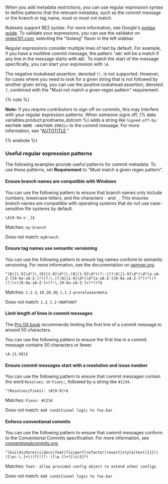 When you add metadata restrictions, you can use regular expression syntax to define patterns that the relevant metadata, such as the commit message or the branch or tag name, must or must not match.

Rulesets support RE2 syntax. For more information, see Google's [syntax guide](https://github.com/google/re2/wiki/Syntax). To validate your expressions, you can use the validator on [regex101.com](https://regex101.com/), selecting the "Golang" flavor in the left sidebar.

Regular expressions consider multiple lines of text by default. For example, if you have a multiline commit message, the pattern `^ABC` will be a match if any line in the message starts with `ABC`. To match the start of the message specifically, you can start your expression with `\A`.

The negative lookahead assertion, denoted `?!`, is not supported. However, for cases where you need to look for a given string that is not followed by another given string, you can use the positive lookahead assertion, denoted `?`, combined with the "Must not match a given regex pattern" requirement.

{% note %}

**Note:** If you require contributors to sign off on commits, this may interfere with your regular expression patterns. When someone signs off, {% data variables.product.prodname_dotcom %} adds a string like `Signed-off-by: #AUTHOR-NAME <#AUTHOR-EMAIL>` to the commit message. For more information, see "[AUTOTITLE](/organizations/managing-organization-settings/managing-the-commit-signoff-policy-for-your-organization)."

{% endnote %}

### Useful regular expression patterns

The following examples provide useful patterns for commit metadata. To use these patterns, set **Requirement** to "Must match a given regex pattern".

#### Ensure branch names are compatible with Windows

You can use the following pattern to ensure that branch names only include numbers, lowercase letters, and the characters `-` and `_`. This ensures branch names are compatible with operating systems that do not use case-sensitive file systems by default.

``` copy
\A[0-9a-z-_]$
```

Matches: `my-branch`

Does not match: `myBranch`

#### Ensure tag names use semantic versioning

You can use the following pattern to ensure tag names conform to semantic versioning. For more information, see the documentation on [semver.org](https://semver.org/).

``` copy
^(0|[1-9]\d*)\.(0|[1-9]\d*)\.(0|[1-9]\d*)(?:-((?:0|[1-9]\d*|\d*[a-zA-Z-][0-9a-zA-Z-]*)(?:\.(?:0|[1-9]\d*|\d*[a-zA-Z-][0-9a-zA-Z-]*))*))?(?:\+([0-9a-zA-Z-]+(?:\.[0-9a-zA-Z-]+)*))?$
```

Matches: `1.2.3`, `10.20.30`, `1.1.2-prerelease+meta`

Does not match: `1.2`, `1.2-SNAPSHOT`

#### Limit length of lines in commit messages

The [Pro Git book](https://git-scm.com/book/en/v2/Distributed-Git-Contributing-to-a-Project#_commit_guidelines) recommends limiting the first line of a commit message to around 50 characters.

You can use the following pattern to ensure the first line in a commit message contains 50 characters or fewer.

``` copy
\A.{1,50}$
```

#### Ensure commit messages start with a resolution and issue number

You can use the following pattern to ensure that commit messages contain the word `Resolves:` or `Fixes:`, followed by a string like `#1234`.

``` copy
^(Resolves|Fixes): \#[0-9]+$
```

Matches: `Fixes: #1234`

Does not match: `Add conditional logic to foo.bar`

#### Enforce conventional commits

You can use the following pattern to ensure that commit messages conform to the Conventional Commits specification. For more information, see [conventionalcommits.org](https://www.conventionalcommits.org/).

``` copy
^(build|chore|ci|docs|feat|fix|perf|refactor|revert|style|test){1}(\([\w\-\.]+\))?(!)?: ([\w ])+([\s\S]*)
```

Matches: `feat: allow provided config object to extend other configs`

Does not match: `Add conditional logic to foo.bar`
